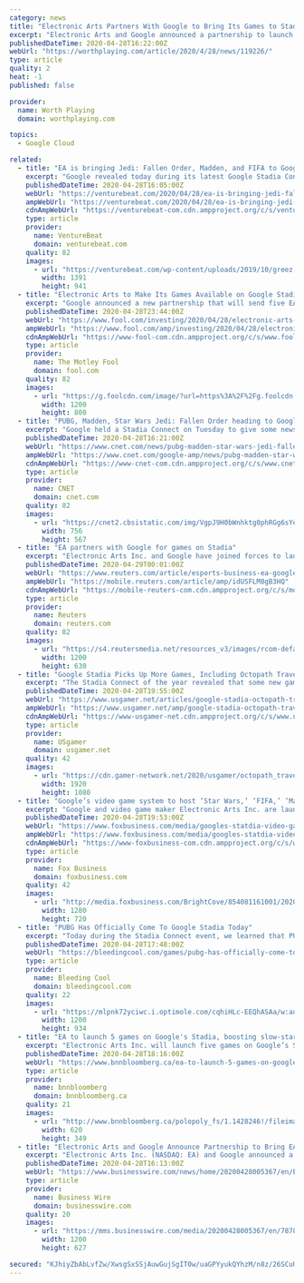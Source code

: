 ```yaml
---
category: news
title: "Electronic Arts Partners With Google to Bring Its Games to Stadia"
excerpt: "Electronic Arts and Google announced a partnership to launch five EA games on Stadia - Google’s cloud-based gaming platform. Cloud is opening up exciting new possibilities for play,” said Andrew Wilson, CEO of Electronic Arts. “In partnering with Google Stadia, we have an opportunity to deliver some creative and innovative game ..."
publishedDateTime: 2020-04-28T16:22:00Z
webUrl: "https://worthplaying.com/article/2020/4/28/news/119226/"
type: article
quality: 2
heat: -1
published: false

provider:
  name: Worth Playing
  domain: worthplaying.com

topics:
  - Google Cloud

related:
  - title: "EA is bringing Jedi: Fallen Order, Madden, and FIFA to Google Stadia"
    excerpt: "Google revealed today during its latest Google Stadia Connect presentation that Electronic Arts is bringing some big games to the cloud gaming service."
    publishedDateTime: 2020-04-28T16:05:00Z
    webUrl: "https://venturebeat.com/2020/04/28/ea-is-bringing-jedi-fallen-order-madden-and-fifa-to-google-stadia/"
    ampWebUrl: "https://venturebeat.com/2020/04/28/ea-is-bringing-jedi-fallen-order-madden-and-fifa-to-google-stadia/amp/"
    cdnAmpWebUrl: "https://venturebeat-com.cdn.ampproject.org/c/s/venturebeat.com/2020/04/28/ea-is-bringing-jedi-fallen-order-madden-and-fifa-to-google-stadia/amp/"
    type: article
    provider:
      name: VentureBeat
      domain: venturebeat.com
    quality: 82
    images:
      - url: "https://venturebeat.com/wp-content/uploads/2019/10/greez.jpg?fit=1391%2C941&strip=all"
        width: 1391
        height: 941
  - title: "Electronic Arts to Make Its Games Available on Google Stadia"
    excerpt: "Google announced a new partnership that will send five EA games to Google's gaming service, Google Stadia, later this year and into 2021. Google Stadia is a cloud-based subscription service that lets players play a selection of games for a monthly fee."
    publishedDateTime: 2020-04-28T23:44:00Z
    webUrl: "https://www.fool.com/investing/2020/04/28/electronic-arts-partners-with-google-to-make-its-g.aspx"
    ampWebUrl: "https://www.fool.com/amp/investing/2020/04/28/electronic-arts-partners-with-google-to-make-its-g.aspx"
    cdnAmpWebUrl: "https://www-fool-com.cdn.ampproject.org/c/s/www.fool.com/amp/investing/2020/04/28/electronic-arts-partners-with-google-to-make-its-g.aspx"
    type: article
    provider:
      name: The Motley Fool
      domain: fool.com
    quality: 82
    images:
      - url: "https://g.foolcdn.com/image/?url=https%3A%2F%2Fg.foolcdn.com%2Feditorial%2Fimages%2F570119%2Fman-playing-video-games-cloud-streaming.jpg&w=1200&op=resize"
        width: 1200
        height: 800
  - title: "PUBG, Madden, Star Wars Jedi: Fallen Order heading to Google Stadia"
    excerpt: "Google held a Stadia Connect on Tuesday to give some news of what's coming to the cloud-streaming service in 2020. The big reveal was that PlayerUnknown's Battlegrounds, better known as PUBG, is available now for free to Stadia Pro subscribers."
    publishedDateTime: 2020-04-28T16:21:00Z
    webUrl: "https://www.cnet.com/news/pubg-madden-star-wars-jedi-fallen-order-heading-to-google-stadia/"
    ampWebUrl: "https://www.cnet.com/google-amp/news/pubg-madden-star-wars-jedi-fallen-order-heading-to-google-stadia/"
    cdnAmpWebUrl: "https://www-cnet-com.cdn.ampproject.org/c/s/www.cnet.com/google-amp/news/pubg-madden-star-wars-jedi-fallen-order-heading-to-google-stadia/"
    type: article
    provider:
      name: CNET
      domain: cnet.com
    quality: 82
    images:
      - url: "https://cnet2.cbsistatic.com/img/VgpJ9H0bWnhktg0phRGg6sYeLow=/756x567/2020/04/28/6f157de2-cabe-4756-8799-66b36963d469/screen-shot-2020-04-28-at-12-07-50-pm.png"
        width: 756
        height: 567
  - title: "EA partners with Google for games on Stadia"
    excerpt: "Electronic Arts Inc. and Google have joined forces to launch five EA games on Stadia, Google's cloud-based gaming platform, the organizations announced Tuesday."
    publishedDateTime: 2020-04-29T00:01:00Z
    webUrl: "https://www.reuters.com/article/esports-business-ea-google-idUSFLM8gB3HQ"
    ampWebUrl: "https://mobile.reuters.com/article/amp/idUSFLM8gB3HQ"
    cdnAmpWebUrl: "https://mobile-reuters-com.cdn.ampproject.org/c/s/mobile.reuters.com/article/amp/idUSFLM8gB3HQ"
    type: article
    provider:
      name: Reuters
      domain: reuters.com
    quality: 82
    images:
      - url: "https://s4.reutersmedia.net/resources_v3/images/rcom-default.png"
        width: 1200
        height: 630
  - title: "Google Stadia Picks Up More Games, Including Octopath Traveler and PUBG"
    excerpt: "The Stadia Connect of the year revealed that some new games are coming to the platform, though it'll take a while for them all to arrive. Several new games are coming to Google's cloud gaming service,"
    publishedDateTime: 2020-04-28T19:55:00Z
    webUrl: "https://www.usgamer.net/articles/google-stadia-octopath-traveler-pubg-more-games"
    ampWebUrl: "https://www.usgamer.net/amp/google-stadia-octopath-traveler-pubg-more-games"
    cdnAmpWebUrl: "https://www-usgamer-net.cdn.ampproject.org/c/s/www.usgamer.net/amp/google-stadia-octopath-traveler-pubg-more-games"
    type: article
    provider:
      name: USgamer
      domain: usgamer.net
    quality: 42
    images:
      - url: "https://cdn.gamer-network.net/2020/usgamer/octopath_traveler_featured.jpg/EG11/thumbnail/1920x1080/format/jpg/quality/75/google-stadia-octopath-traveler-pubg-more-games.jpg"
        width: 1920
        height: 1080
  - title: "Google’s video game system to host ‘Star Wars,’ ‘FIFA,’ ‘Madden NFL’"
    excerpt: "Google and video game maker Electronic Arts Inc. are launching five games on its cloud-based gaming platform Stadia. The system will feature EA’s hit “Star Wars Jedi: Fallen Order” by the end of the year."
    publishedDateTime: 2020-04-28T19:53:00Z
    webUrl: "https://www.foxbusiness.com/media/googles-statdia-video-game-electronic-arts"
    ampWebUrl: "https://www.foxbusiness.com/media/googles-statdia-video-game-electronic-arts.amp"
    cdnAmpWebUrl: "https://www-foxbusiness-com.cdn.ampproject.org/c/s/www.foxbusiness.com/media/googles-statdia-video-game-electronic-arts.amp"
    type: article
    provider:
      name: Fox Business
      domain: foxbusiness.com
    quality: 42
    images:
      - url: "http://media.foxbusiness.com/BrightCove/854081161001/202004/1622/854081161001_6150059874001_6150063548001-vs.jpg"
        width: 1280
        height: 720
  - title: "PUBG Has Officially Come To Google Stadia Today"
    excerpt: "Today during the Stadia Connect event, we learned that PUBG has officially come to the platform starting today."
    publishedDateTime: 2020-04-28T17:48:00Z
    webUrl: "https://bleedingcool.com/games/pubg-has-officially-come-to-google-stadia-today/"
    type: article
    provider:
      name: Bleeding Cool
      domain: bleedingcool.com
    quality: 22
    images:
      - url: "https://mlpnk72yciwc.i.optimole.com/cqhiHLc-EEQhASAa/w:auto/h:auto/q:90/https://bleedingcool.com/wp-content/uploads/2020/04/pubg-stadia-promo.jpg"
        width: 1200
        height: 934
  - title: "EA to launch 5 games on Google's Stadia, boosting slow-starting platform"
    excerpt: "Electronic Arts Inc. will launch five games on Google’s Stadia, providing a vote of confidence for a platform that’s been slow to catch on."
    publishedDateTime: 2020-04-28T18:16:00Z
    webUrl: "https://www.bnnbloomberg.ca/ea-to-launch-5-games-on-google-s-stadia-boosting-slow-starting-platform-1.1428245"
    type: article
    provider:
      name: bnnbloomberg
      domain: bnnbloomberg.ca
    quality: 21
    images:
      - url: "http://www.bnnbloomberg.ca/polopoly_fs/1.1428246!/fileimage/httpImage/image.jpg_gen/derivatives/landscape_620/the-google-stadia-gaming-controller-photographer-david-paul-morris-bloomberg.jpg"
        width: 620
        height: 349
  - title: "Electronic Arts and Google Announce Partnership to Bring EA Games to Stadia"
    excerpt: "Electronic Arts Inc. (NASDAQ: EA) and Google announced a partnership to launch five EA games on Stadia - Google’s cloud-based gaming platform."
    publishedDateTime: 2020-04-28T16:13:00Z
    webUrl: "https://www.businesswire.com/news/home/20200428005367/en/Electronic-Arts-Google-Announce-Partnership-Bring-EA"
    type: article
    provider:
      name: Business Wire
      domain: businesswire.com
    quality: 20
    images:
      - url: "https://mms.businesswire.com/media/20200428005367/en/787865/23/StadiaLogo.jpg"
        width: 1200
        height: 627

secured: "KJhiyZbAbLvfZw/XwsgSxSSjAuwGujSgIT0w/uaGPYyukQYhzM/n8z/26SCuU/L1RZ2XnXKSS3jlDplubcDcuvSssG3L/gC8ztAJWefAe8gn4JfjvdtQXUXlilSS/807RJsgmd6bfk6chaBVtCnIurHECyO6/8FBv5Lf1YScEBvmHhelg48z6okoZ2IcOUV9eA8WL2QiaSLyrFd/U46Vl6deIsYBWcKw1wlmBpEVHzb241PXE6D6hrIGR0nTbS4WuWZbbJrp38XkX2v6FgcnQV1c/LS4GzMniYhQECJ8Q7kIcKVNeCIgPp2Qra4gWisE;enkL6los9yCqoRX0aVr5SQ=="
---
```


